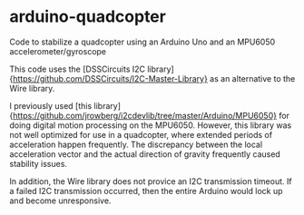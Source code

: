 # arduino-quadcopter
Code to stabilize a quadcopter using an Arduino Uno and an MPU6050 accelerometer/gyroscope

This code uses the [DSSCircuits I2C library]{https://github.com/DSSCircuits/I2C-Master-Library} as an alternative to the Wire library.

I previously used [this library]{https://github.com/jrowberg/i2cdevlib/tree/master/Arduino/MPU6050} for doing digital motion processing on the MPU6050.
However, this library was not well optimized for use in a quadcopter, where extended periods of acceleration happen frequently.
The discrepancy between the local acceleration vector and the actual direction of gravity frequently caused stability issues.

In addition, the Wire library does not provice an I2C transmission timeout.  If a failed I2C transmission occurred, then the entire Arduino would lock up and become unresponsive.
